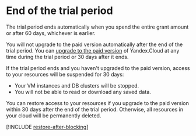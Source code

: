 # End of the trial period

The trial period ends automatically when you spend the entire grant amount or after 60 days, whichever is earlier.

You will not upgrade to the paid version automatically after the end of the trial period. You can [ upgrade to the paid version]( upgrade-to-paid.md) of Yandex.Cloud at any time during the trial period or 30 days after it ends.

If the trial period ends and you haven't upgraded to the paid version, access to your resources will be suspended for 30 days:

* Your VM instances and DB clusters will be stopped.
* You will not be able to read or download any saved data.

You can restore access to your resources if you upgrade to the paid version within 30 days after the end of the trial period. Otherwise, all resources in your cloud will be permanently deleted.

[!INCLUDE [restore-after-blocking](../../_includes/restore-after-blocking.md)]


